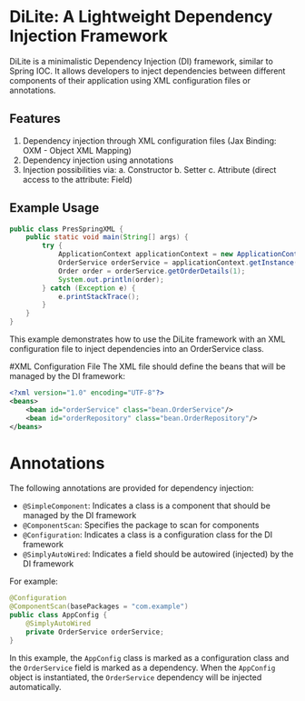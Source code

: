 # DiLite: A Lightweight Dependency Injection Framework

DiLite is a minimalistic Dependency Injection (DI) framework, similar to Spring IOC. It allows developers to inject dependencies between different components of their application using XML configuration files or annotations.

## Features

1. Dependency injection through XML configuration files (Jax Binding: OXM - Object XML Mapping)
2. Dependency injection using annotations
3. Injection possibilities via:
    a. Constructor
    b. Setter
    c. Attribute (direct access to the attribute: Field)

## Example Usage

```java
public class PresSpringXML {
    public static void main(String[] args) {
        try {
            ApplicationContext applicationContext = new ApplicationContext("Bean.xml");
            OrderService orderService = applicationContext.getInstance(OrderService.class);
            Order order = orderService.getOrderDetails(1);
            System.out.println(order);
        } catch (Exception e) {
            e.printStackTrace();
        }
    }
}
```
This example demonstrates how to use the DiLite framework with an XML configuration file to inject dependencies into an OrderService class.

#XML Configuration File
The XML file should define the beans that will be managed by the DI framework:
```xml
<?xml version="1.0" encoding="UTF-8"?>
<beans>
    <bean id="orderService" class="bean.OrderService"/>
    <bean id="orderRepository" class="bean.OrderRepository"/>
</beans>
```
# Annotations

The following annotations are provided for dependency injection:

- `@SimpleComponent`: Indicates a class is a component that should be managed by the DI framework
- `@ComponentScan`: Specifies the package to scan for components
- `@Configuration`: Indicates a class is a configuration class for the DI framework
- `@SimplyAutoWired`: Indicates a field should be autowired (injected) by the DI framework

For example:
```java
@Configuration
@ComponentScan(basePackages = "com.example")
public class AppConfig {
    @SimplyAutoWired
    private OrderService orderService;
}
```

In this example, the `AppConfig` class is marked as a configuration class and the `OrderService` field is marked as a dependency. When the `AppConfig` object is instantiated, the `OrderService` dependency will be injected automatically.
